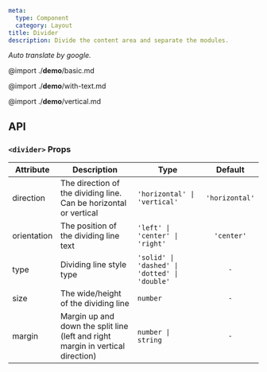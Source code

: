 
```yaml
meta:
  type: Component
  category: Layout
title: Divider
description: Divide the content area and separate the modules.
```

*Auto translate by google.*

@import ./__demo__/basic.md

@import ./__demo__/with-text.md

@import ./__demo__/vertical.md

## API


### `<divider>` Props

|Attribute|Description|Type|Default|
|---|---|---|:---:|
|direction|The direction of the dividing line. Can be horizontal or vertical|`'horizontal' \| 'vertical'`|`'horizontal'`|
|orientation|The position of the dividing line text|`'left' \| 'center' \| 'right'`|`'center'`|
|type|Dividing line style type|`'solid' \| 'dashed' \| 'dotted' \| 'double'`|`-`|
|size|The wide/height of the dividing line|`number`|`-`|
|margin|Margin up and down the split line (left and right margin in vertical direction)|`number \| string`|`-`|



